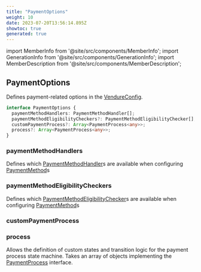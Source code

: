 ```yaml
---
title: "PaymentOptions"
weight: 10
date: 2023-07-20T13:56:14.895Z
showtoc: true
generated: true
---
```

<!-- This file was generated from the Vendure source. Do not modify. Instead, re-run the "docs:build" script -->
import MemberInfo from '@site/src/components/MemberInfo';
import GenerationInfo from '@site/src/components/GenerationInfo';
import MemberDescription from '@site/src/components/MemberDescription';


## PaymentOptions

<GenerationInfo sourceFile="packages/core/src/config/vendure-config.ts" sourceLine="793" packageName="@vendure/core" />

Defines payment-related options in the <a href='/typescript-api/configuration/vendure-config#vendureconfig'>VendureConfig</a>.

```ts title="Signature"
interface PaymentOptions {
  paymentMethodHandlers: PaymentMethodHandler[];
  paymentMethodEligibilityCheckers?: PaymentMethodEligibilityChecker[];
  customPaymentProcess?: Array<PaymentProcess<any>>;
  process?: Array<PaymentProcess<any>>;
}
```

### paymentMethodHandlers

<MemberInfo kind="property" type="<a href='/typescript-api/payment/payment-method-handler#paymentmethodhandler'>PaymentMethodHandler</a>[]"   />

Defines which <a href='/typescript-api/payment/payment-method-handler#paymentmethodhandler'>PaymentMethodHandler</a>s are available when configuring
<a href='/typescript-api/entities/payment-method#paymentmethod'>PaymentMethod</a>s
### paymentMethodEligibilityCheckers

<MemberInfo kind="property" type="<a href='/typescript-api/payment/payment-method-eligibility-checker#paymentmethodeligibilitychecker'>PaymentMethodEligibilityChecker</a>[]"   />

Defines which <a href='/typescript-api/payment/payment-method-eligibility-checker#paymentmethodeligibilitychecker'>PaymentMethodEligibilityChecker</a>s are available when configuring
<a href='/typescript-api/entities/payment-method#paymentmethod'>PaymentMethod</a>s
### customPaymentProcess

<MemberInfo kind="property" type="Array&#60;<a href='/typescript-api/payment/payment-process#paymentprocess'>PaymentProcess</a>&#60;any&#62;&#62;"   />


### process

<MemberInfo kind="property" type="Array&#60;<a href='/typescript-api/payment/payment-process#paymentprocess'>PaymentProcess</a>&#60;any&#62;&#62;" default="<a href='/typescript-api/payment/default-payment-process#defaultpaymentprocess'>defaultPaymentProcess</a>"  since="2.0.0"  />

Allows the definition of custom states and transition logic for the payment process state machine.
Takes an array of objects implementing the <a href='/typescript-api/payment/payment-process#paymentprocess'>PaymentProcess</a> interface.
